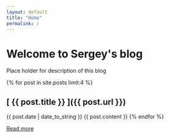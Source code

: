 ```yaml
---
layout: default 
title: "Home"
permalink: /
---
```


# Welcome to Sergey's blog 

Place holder for description of this blog

{% for post in site.posts limit:4 %}
  <h2> [ {{ post.title }} ]({{ post.url }}) </h2>
  {{ post.date | date_to_string }}  
  {{ post.content }}
{% endfor %}

[Read more](/archive/index.html)
